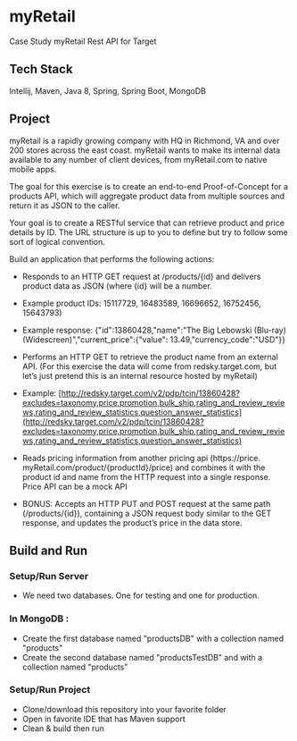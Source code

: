 
# myRetail

Case Study myRetail Rest API for Target

## Tech Stack

Intellij, Maven, Java 8, Spring, Spring Boot, MongoDB

## Project

myRetail is a rapidly growing company with HQ in Richmond, VA and over 200 stores across the east coast. myRetail wants to make its internal data available to any number of client devices, from myRetail.com to native mobile apps.

The goal for this exercise is to create an end-to-end Proof-of-Concept for a products API, which will aggregate product data from multiple sources and return it as JSON to the caller.

Your goal is to create a RESTful service that can retrieve product and price details by ID. The URL structure is up to you to define but try to follow some sort of logical convention.

Build an application that performs the following actions:

-   Responds to an HTTP GET request at /products/{id} and delivers product data as JSON (where {id} will be a number.

-   Example product IDs: 15117729, 16483589, 16696652, 16752456, 15643793)

-   Example response: {"id":13860428,"name":"The Big Lebowski (Blu-ray) (Widescreen)","current_price":{"value": 13.49,"currency_code":"USD"}}

-   Performs an HTTP GET to retrieve the product name from an external API. (For this exercise the data will come from redsky.target.com, but let’s just pretend this is an internal resource hosted by myRetail)

-   Example: [http://redsky.target.com/v2/pdp/tcin/13860428?excludes=taxonomy,price,promotion,bulk_ship,rating_and_review_reviews,rating_and_review_statistics,question_answer_statistics](http://redsky.target.com/v2/pdp/tcin/13860428?excludes=taxonomy,price,promotion,bulk_ship,rating_and_review_reviews,rating_and_review_statistics,question_answer_statistics)

-   Reads pricing information from another pricing api (https://price. myRetail.com/product/{productId}/price) and combines it with the product id and name from the HTTP request into a single response. Price API can be a mock API

-   BONUS: Accepts an HTTP PUT and POST request at the same path (/products/{id}), containing a JSON request body similar to the GET response, and updates the product’s price in the data store.

## Build and Run

### Setup/Run Server

-   We need two databases. One for testing and one for production.

### In MongoDB :

-   Create the first database named "productsDB" with a collection named "products"
-   Create the second database named "productsTestDB" and with a collection named "products"

### Setup/Run Project

-   Clone/download this repository into your favorite folder
-   Open in favorite IDE that has Maven support
-   Clean & build then run
